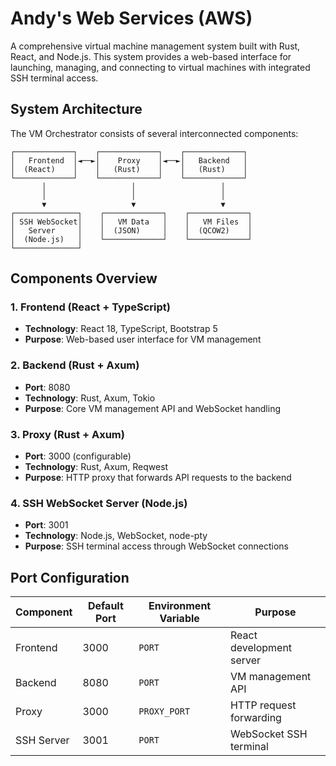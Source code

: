 # Andy's Web Services (AWS)

A comprehensive virtual machine management system built with Rust, React, and Node.js. This system provides a web-based interface for launching, managing, and connecting to virtual machines with integrated SSH terminal access.

## System Architecture

The VM Orchestrator consists of several interconnected components:

```
┌─────────────┐    ┌─────────────┐    ┌─────────────┐
│   Frontend  │◄──►│    Proxy    │◄──►│   Backend   │
│  (React)    │    │   (Rust)    │    │   (Rust)    │
└─────────────┘    └─────────────┘    └─────────────┘
       │                   │                   │
       │                   │                   │
       ▼                   ▼                   ▼
┌──────────────┐    ┌─────────────┐    ┌─────────────┐
│ SSH WebSocket│    │   VM Data   │    │   VM Files  │
│   Server     │    │  (JSON)     │    │  (QCOW2)    │
│  (Node.js)   │    └─────────────┘    └─────────────┘
└──────────────┘
```

## Components Overview

### 1. Frontend (React + TypeScript)
- **Technology**: React 18, TypeScript, Bootstrap 5
- **Purpose**: Web-based user interface for VM management

### 2. Backend (Rust + Axum)
- **Port**: 8080
- **Technology**: Rust, Axum, Tokio
- **Purpose**: Core VM management API and WebSocket handling

### 3. Proxy (Rust + Axum)
- **Port**: 3000 (configurable)
- **Technology**: Rust, Axum, Reqwest
- **Purpose**: HTTP proxy that forwards API requests to the backend


### 4. SSH WebSocket Server (Node.js)
- **Port**: 3001
- **Technology**: Node.js, WebSocket, node-pty
- **Purpose**: SSH terminal access through WebSocket connections


## Port Configuration

| Component | Default Port | Environment Variable | Purpose |
|-----------|--------------|---------------------|---------|
| Frontend | 3000 | `PORT` | React development server |
| Backend | 8080 | `PORT` | VM management API |
| Proxy | 3000 | `PROXY_PORT` | HTTP request forwarding |
| SSH Server | 3001 | `PORT` | WebSocket SSH terminal |
